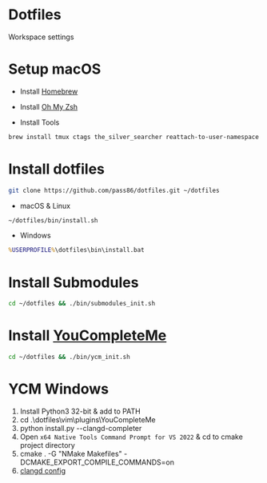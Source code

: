 # Dotfiles
Workspace settings

# Setup macOS
* Install [Homebrew](https://brew.sh)

* Install [Oh My Zsh](https://github.com/robbyrussell/oh-my-zsh)

* Install Tools
```sh
brew install tmux ctags the_silver_searcher reattach-to-user-namespace htop pstree git-lfs
```

# Install dotfiles
```sh
git clone https://github.com/pass86/dotfiles.git ~/dotfiles
```

* macOS & Linux
```sh
~/dotfiles/bin/install.sh
```

* Windows
```bat
%USERPROFILE%\dotfiles\bin\install.bat
```

# Install Submodules
```sh
cd ~/dotfiles && ./bin/submodules_init.sh
```

# Install [YouCompleteMe](https://github.com/Valloric/YouCompleteMe)
```sh
cd ~/dotfiles && ./bin/ycm_init.sh
```

# YCM Windows
1. Install Python3 32-bit & add to PATH
2. cd .\dotfiles\vim\plugins\YouCompleteMe
3. python install.py --clangd-completer
4. Open `x64 Native Tools Command Prompt for VS 2022` & cd to cmake project directory
5. cmake . -G "NMake Makefiles" -DCMAKE_EXPORT_COMPILE_COMMANDS=on
6. [clangd config](https://clangd.llvm.org/config)
